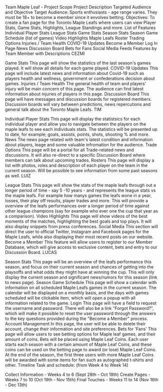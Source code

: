 Team Maple Leaf - Project Scope
Project Description
Targeted Audience and Objective
Target Audience: Sports enthusiasts - age range varies. They must be 18+ to become a member since it envolves betting.
Objectives: To create a fan page for the Toronto Maple Leafs where users can view Player Stats, Game Stats, Highlights, League Standings and more.
List of Features
Individual Player Stats
League Stats
Game Stats
Season Stats
Season Game Schedule (list of games)
Video Highlights
Maple Leafs Roster
Trading Options
Injuries / Team Health
COVID-19 Updates
Become a Member
Log In Page
News
Discussion Board
Bets for Fans
Social Media Feeds
Features by Team Member with Descriptions
CEZMI

Game Stats
This page will show the statistics of the last season's games played. It will show all details for each game played.
COVID-19 Updates
This page will include latest news and information about Covid-19 such as players health and wellness, government or confederations decision about games.
Injuries / Team Health
The general health of team and players' injury will be main concern of this page. The audience can find latest information about injuries of players in this page.
Discussion Board
This page will have messages and discussion boards for registered members. Discussion boards will vary between predictions, news repercutions and general talk about the Toronto Maple Leafs.
TIM

Individual Player Stats
This page will display the statistsics for each individual player and allow you to navigate between the players on the maple leafs to see each individuals stats. The statistics will be presented up to date, for example; goals, assists, points, shots, shooting % and more.
News
The news page related with team's latest condition and information about players, leage and some valuable infromation for the audience.
Trade Options
This page will be a portal for all Trade-related news and discussions. It will also re-direct to a specific Discussion Board where members can talk about upcoming trades.
Rosters
This page will display a list with photos, roles and description of each player on the team in the current season. Will be possible to see information from some past seasons as well.
LUIZ

League Stats
This page will show the stats of the maple leafs through out a longer period of time - say 5 -10 years - and represents the league stats vs the maple leafs. For example how manys games the leafs wone in a year, losses, their play off results, player trades and more. This will provide a overview of the leafs performances over a longer period of time against other league champions (say for example who ever one the cup that year as a comparison).
Video Highlights
This page will show videos of the best moments of the matches, highlighting the best goals and top plays. It will also display snippets from press conferences.
Social Media
This section will direct the user to official Twitter, Instagram and Facebook pages for the Maple Leafs, while also displaying their most recent posts on our website.
Become a Member
This feature will allow users to register to our Member Database, which will give access to exclusive content, bets and entry to our Discussion Board.
LUCAS

Season Stats
This page will be an overview of the leafs performance this season, and focus on their current season and chances of getting into the playsoffs and what odds they might have at winning the cup. This will only display the current season and significant news/rumors for this season (link to news page).
Season Game Schedule
This page will show a calendar with information on all scheduled Maple Leafs games in the current season. The calendar will be displayed on a monthly basis, and the days with games scheduled will be clickable item, which will open a popup with all information related to the game.
Login
This page will have a field to request the username and password. There will also be a link "Forgot Password?", which will make it possible to reset the user password through the answers to the key questions provided during the "Become a Member" process.
Account Management
In this page, the user will be able to delete their account, change their information and site preferences.
Bets for 'Fans'
This page will allow users to see betting options for Maple leaf games, and their amount of coins. Bets will be placed using Maple Leaf Coins. Each user starts each season with a certain amount of Maple Leaf Coins, and these coins can be used on the betting page to award (or lose) Maple Leaf Coins. At the end of the season, the first three users with more Maple Leaf Coins will be awarded with some items for fan such as autographed t-shirts and other.
Timeline
Task and schedule: (from Week 4 to Week 14)

 Collect Information - Weeks 4 to 6 (Sept 28th - Oct 18th)
 Create Pages - Weeks 7 to 10 (Oct 19th - Nov 15th)
 Final Touches - Weeks 11 to 14 (Nov 16th - Dec 13th)
